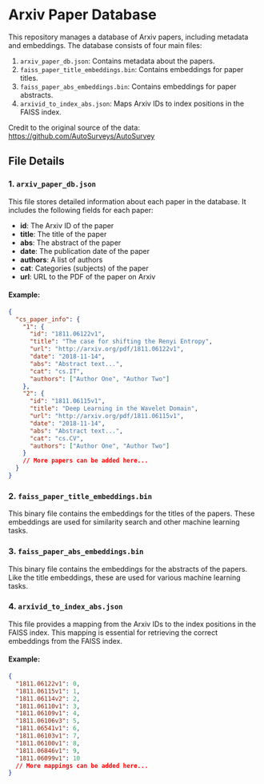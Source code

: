 # Arxiv Paper Database

This repository manages a database of Arxiv papers, including metadata and embeddings. The database consists of four main files:

1. `arxiv_paper_db.json`: Contains metadata about the papers.
2. `faiss_paper_title_embeddings.bin`: Contains embeddings for paper titles.
3. `faiss_paper_abs_embeddings.bin`: Contains embeddings for paper abstracts.
4. `arxivid_to_index_abs.json`: Maps Arxiv IDs to index positions in the FAISS index.

Credit to the original source of the data: https://github.com/AutoSurveys/AutoSurvey

## File Details

### 1. `arxiv_paper_db.json`

This file stores detailed information about each paper in the database. It includes the following fields for each paper:

- **id**: The Arxiv ID of the paper
- **title**: The title of the paper
- **abs**: The abstract of the paper
- **date**: The publication date of the paper
- **authors**: A list of authors
- **cat**: Categories (subjects) of the paper
- **url**: URL to the PDF of the paper on Arxiv

#### Example:
```json
{
  "cs_paper_info": {
    "1": {
      "id": "1811.06122v1",
      "title": "The case for shifting the Renyi Entropy",
      "url": "http://arxiv.org/pdf/1811.06122v1",
      "date": "2018-11-14",
      "abs": "Abstract text...",
      "cat": "cs.IT",
      "authors": ["Author One", "Author Two"]
    },
    "2": {
      "id": "1811.06115v1",
      "title": "Deep Learning in the Wavelet Domain",
      "url": "http://arxiv.org/pdf/1811.06115v1",
      "date": "2018-11-14",
      "abs": "Abstract text...",
      "cat": "cs.CV",
      "authors": ["Author One", "Author Two"]
    }
    // More papers can be added here...
  }
}
```

### 2. `faiss_paper_title_embeddings.bin`

This binary file contains the embeddings for the titles of the papers. These embeddings are used for similarity search and other machine learning tasks.

### 3. `faiss_paper_abs_embeddings.bin`

This binary file contains the embeddings for the abstracts of the papers. Like the title embeddings, these are used for various machine learning tasks.

### 4. `arxivid_to_index_abs.json`

This file provides a mapping from the Arxiv IDs to the index positions in the FAISS index. This mapping is essential for retrieving the correct embeddings from the FAISS index.

#### Example:
```json
{
  "1811.06122v1": 0,
  "1811.06115v1": 1,
  "1811.06114v2": 2,
  "1811.06110v1": 3,
  "1811.06109v1": 4,
  "1811.06106v3": 5,
  "1811.06541v1": 6,
  "1811.06103v1": 7,
  "1811.06100v1": 8,
  "1811.06846v1": 9,
  "1811.06099v1": 10
  // More mappings can be added here...
}
```